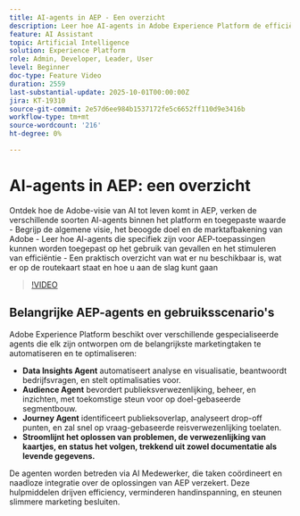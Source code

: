 ```yaml
---
title: AI-agents in AEP - Een overzicht
description: Leer hoe AI-agents in Adobe Experience Platform de efficiëntie verhogen, echte gebruiksproblemen ondersteunen en toegevoegde waarde bieden. Ontdek visie, routekaart en hoe u begint.
feature: AI Assistant
topic: Artificial Intelligence
solution: Experience Platform
role: Admin, Developer, Leader, User
level: Beginner
doc-type: Feature Video
duration: 2559
last-substantial-update: 2025-10-01T00:00:00Z
jira: KT-19310
source-git-commit: 2e57d6ee984b1537172fe5c6652ff110d9e3416b
workflow-type: tm+mt
source-wordcount: '216'
ht-degree: 0%

---
```



# AI-agents in AEP: een overzicht

Ontdek hoe de Adobe-visie van AI tot leven komt in AEP, verken de verschillende soorten AI-agents binnen het platform en toegepaste waarde - Begrijp de algemene visie, het beoogde doel en de marktafbakening van Adobe - Leer hoe AI-agents die specifiek zijn voor AEP-toepassingen kunnen worden toegepast op het gebruik van gevallen en het stimuleren van efficiëntie - Een praktisch overzicht van wat er nu beschikbaar is, wat er op de routekaart staat en hoe u aan de slag kunt gaan

>[!VIDEO](https://video.tv.adobe.com/v/3475315/?learn=on&enablevpops)

## Belangrijke AEP-agents en gebruiksscenario&#39;s

Adobe Experience Platform beschikt over verschillende gespecialiseerde agents die elk zijn ontworpen om de belangrijkste marketingtaken te automatiseren en te optimaliseren:

* **Data Insights Agent** automatiseert analyse en visualisatie, beantwoordt bedrijfsvragen, en stelt optimalisaties voor.
* **Audience Agent** bevordert publieksverwezenlijking, beheer, en inzichten, met toekomstige steun voor op doel-gebaseerde segmentbouw.
* **Journey Agent** identificeert publieksoverlap, analyseert drop-off punten, en zal snel op vraag-gebaseerde reisverwezenlijking toelaten.
* **Stroomlijnt het oplossen van problemen, de verwezenlijking van kaartjes, en status het volgen, trekkend uit zowel documentatie als levende gegevens.**

De agenten worden betreden via AI Medewerker, die taken coördineert en naadloze integratie over de oplossingen van AEP verzekert. Deze hulpmiddelen drijven efficiency, verminderen handinspanning, en steunen slimmere marketing besluiten.

